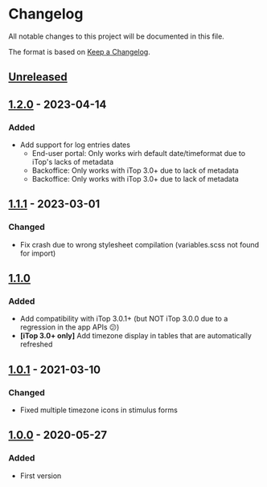 # Changelog
All notable changes to this project will be documented in this file.

The format is based on [Keep a Changelog](https://keepachangelog.com/en/1.0.0/).

## [Unreleased]

## [1.2.0] - 2023-04-14
### Added
- Add support for log entries dates
  - End-user portal: Only works wirh default date/timeformat due to iTop's lacks of metadata
  - Backoffice: Only works with iTop 3.0+ due to lack of metadata
  - Backoffice: Only works with iTop 3.0+ due to lack of metadata

## [1.1.1] - 2023-03-01
### Changed
- Fix crash due to wrong stylesheet compilation (variables.scss not found for import)

## [1.1.0]
### Added
- Add compatibility with iTop 3.0.1+ (but NOT iTop 3.0.0 due to a regression in the app APIs 😕)
- **[iTop 3.0+ only]** Add timezone display in tables that are automatically refreshed

## [1.0.1] - 2021-03-10
### Changed
- Fixed multiple timezone icons in stimulus forms

## [1.0.0] - 2020-05-27
### Added
- First version

[Unreleased]: https://github.com/Molkobain/itop-multiple-timezones-support/compare/v1.2.0...HEAD
[1.2.0]: https://github.com/Molkobain/itop-multiple-timezones-support/releases/tag/v1.2.0
[1.1.1]: https://github.com/Molkobain/itop-multiple-timezones-support/releases/tag/v1.1.1
[1.1.0]: https://github.com/Molkobain/itop-multiple-timezones-support/releases/tag/v1.1.0
[1.0.1]: https://github.com/Molkobain/itop-multiple-timezones-support/releases/tag/v1.0.1
[1.0.0]: https://github.com/Molkobain/itop-multiple-timezones-support/releases/tag/v1.0.0